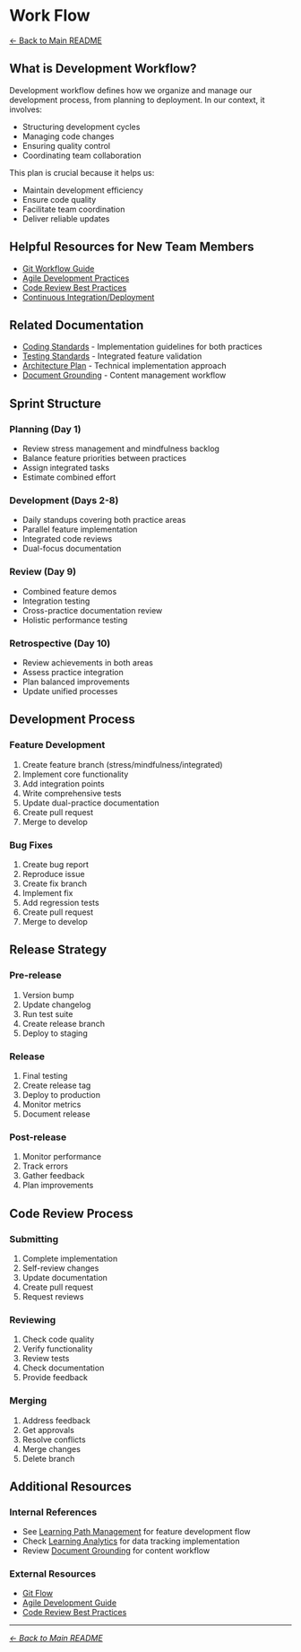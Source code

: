# Work Flow

[← Back to Main README](../README.md)

## What is Development Workflow?

Development workflow defines how we organize and manage our development process, from planning to deployment. In our context, it involves:
- Structuring development cycles
- Managing code changes
- Ensuring quality control
- Coordinating team collaboration

This plan is crucial because it helps us:
- Maintain development efficiency
- Ensure code quality
- Facilitate team coordination
- Deliver reliable updates

## Helpful Resources for New Team Members
- [Git Workflow Guide](https://www.atlassian.com/git/tutorials/comparing-workflows)
- [Agile Development Practices](https://www.agilealliance.org/agile101/)
- [Code Review Best Practices](https://google.github.io/eng-practices/review/)
- [Continuous Integration/Deployment](https://www.martinfowler.com/articles/continuousIntegration.html)

## Related Documentation
- [Coding Standards](coding-standards.md) - Implementation guidelines for both practices
- [Testing Standards](testing-standards.md) - Integrated feature validation
- [Architecture Plan](architecture-plan.md) - Technical implementation approach
- [Document Grounding](document-grounding-plan.md) - Content management workflow

## Sprint Structure

### Planning (Day 1)
- Review stress management and mindfulness backlog
- Balance feature priorities between practices
- Assign integrated tasks
- Estimate combined effort

### Development (Days 2-8)
- Daily standups covering both practice areas
- Parallel feature implementation
- Integrated code reviews
- Dual-focus documentation

### Review (Day 9)
- Combined feature demos
- Integration testing
- Cross-practice documentation review
- Holistic performance testing

### Retrospective (Day 10)
- Review achievements in both areas
- Assess practice integration
- Plan balanced improvements
- Update unified processes

## Development Process

### Feature Development
1. Create feature branch (stress/mindfulness/integrated)
2. Implement core functionality
3. Add integration points
4. Write comprehensive tests
5. Update dual-practice documentation
6. Create pull request
7. Merge to develop

### Bug Fixes
1. Create bug report
2. Reproduce issue
3. Create fix branch
4. Implement fix
5. Add regression tests
6. Create pull request
7. Merge to develop

## Release Strategy

### Pre-release
1. Version bump
2. Update changelog
3. Run test suite
4. Create release branch
5. Deploy to staging

### Release
1. Final testing
2. Create release tag
3. Deploy to production
4. Monitor metrics
5. Document release

### Post-release
1. Monitor performance
2. Track errors
3. Gather feedback
4. Plan improvements

## Code Review Process

### Submitting
1. Complete implementation
2. Self-review changes
3. Update documentation
4. Create pull request
5. Request reviews

### Reviewing
1. Check code quality
2. Verify functionality
3. Review tests
4. Check documentation
5. Provide feedback

### Merging
1. Address feedback
2. Get approvals
3. Resolve conflicts
4. Merge changes
5. Delete branch

## Additional Resources

### Internal References
- See [Learning Path Management](learning-path-management-plan.md) for feature development flow
- Check [Learning Analytics](learning-analytics-plan.md) for data tracking implementation
- Review [Document Grounding](document-grounding-plan.md) for content workflow

### External Resources
- [Git Flow](https://nvie.com/posts/a-successful-git-branching-model/)
- [Agile Development Guide](https://www.atlassian.com/agile)
- [Code Review Best Practices](https://google.github.io/eng-practices/review/)

---

*[← Back to Main README](../README.md)*